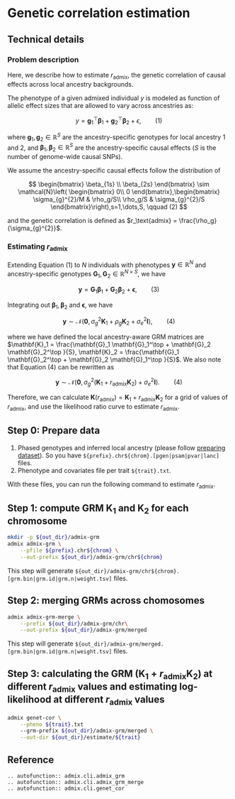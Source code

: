 # Genetic correlation estimation

## Technical details
### Problem description
Here, we describe how to estimate $r_\text{admix}$, the genetic correlation of causal effects across local ancestry backgrounds. 

The phenotype of a given admixed individual $y$ is modeled as function of allelic effect sizes that are allowed to vary across ancestries as:

$$
y = \mathbf{g}_1^\top \boldsymbol{\beta}_1 + \mathbf{g}_2^\top \boldsymbol{\beta}_2 + \epsilon, \qquad (1)
$$

where $\mathbf{g}_1, \mathbf{g}_2 \in \mathbb{R}^S$ are the ancestry-specific genotypes for local ancestry 1 and 2, and $\boldsymbol{\beta}_1, \boldsymbol{\beta}_2 \in \mathbb{R}^S$ are the ancestry-specific causal effects ($S$ is the number of genome-wide causal SNPs).

We assume the ancestry-specific causal effects follow the distribution of

$$
\begin{bmatrix} 
\beta_{1s} \\
\beta_{2s}
\end{bmatrix}
\sim \mathcal{N}\left(
\begin{bmatrix}
0\\
0
\end{bmatrix},\begin{bmatrix}
\sigma_{g}^{2}/M & \rho_g/S\\
\rho_g/S & \sigma_{g}^{2}/S
\end{bmatrix}\right),s=1,\dots,S, \qquad (2)
$$

and the genetic correlation is defined as $r_\text{admix} = \frac{\rho_g}{\sigma_{g}^{2}}$.

### Estimating $r_\text{admix}$

Extending Equation (1) to $N$ individuals with phenotypes $\mathbf{y} \in \mathbb{R}^N$ and ancestry-specific genotypes $\mathbf{G}_1, \mathbf{G}_2 \in \mathbb{R}^{N \times S}$, we have

$$
\mathbf{y} = \mathbf{G}_1 \boldsymbol{\beta}_1 + \mathbf{G}_2 \boldsymbol{\beta}_2 + \boldsymbol{\epsilon}, \qquad (3)
$$

Integrating out $\boldsymbol{\beta}_1, \boldsymbol{\beta}_2$ and $\boldsymbol{\epsilon}$, we have

$$
\mathbf{y} \sim \mathcal{N}\left(
\mathbf{0}, \sigma_g^2 \mathbf{K}_1 + \rho_g \mathbf{K}_2 + \sigma_e^2 \mathbf{I} \right), \qquad (4)
$$

where we have defined the local ancestry-aware GRM matrices are $\mathbf{K}_1 = \frac{\mathbf{G}_1 \mathbf{G}_1^\top + \mathbf{G}_2 \mathbf{G}_2^\top }{S}, \mathbf{K}_2 = \frac{\mathbf{G}_1 \mathbf{G}_2^\top + \mathbf{G}_2 \mathbf{G}_1^\top }{S}$. We also note that Equation (4) can be rewritten as

$$
\mathbf{y} \sim \mathcal{N}\left(
\mathbf{0}, \sigma_g^2 (\mathbf{K}_1 + r_\text{admix} \mathbf{K}_2) + \sigma_e^2 \mathbf{I} \right). \qquad (4)
$$

Therefore, we can calculate $\mathbf{K}(r_\text{admix}) = \mathbf{K}_1 + r_\text{admix} \mathbf{K}_2$ for a grid of values of $r_\text{admix}$, and use the likelihood ratio curve to estimate $r_\text{admix}$.

## Step 0: Prepare data
1. Phased genotypes and inferred local ancestry (please follow [preparing dataset](../prepare-dataset.md)). So you have `${prefix}.chr${chrom}.[pgen|psam|pvar|lanc]` files.
2. Phenotype and covariates file per trait `${trait}.txt`.

With these files, you can run the following command to estimate $r_\text{admix}$.
## Step 1: compute GRM $\mathbf{K}_1$ and $\mathbf{K}_2$ for each chromosome

```bash
mkdir -p ${out_dir}/admix-grm
admix admix-grm \
    --pfile ${prefix}.chr${chrom} \
    --out-prefix ${out_dir}/admix-grm/chr${chrom}
```
This step will generate `${out_dir}/admix-grm/chr${chrom}.[grm.bin|grm.id|grm.n|weight.tsv]` files.

## Step 2: merging GRMs across chomosomes

```bash
admix admix-grm-merge \
    --prefix ${out_dir}/admix-grm/chr\
    --out-prefix ${out_dir}/admix-grm/merged
```
This step will generate `${out_dir}/admix-grm/merged.[grm.bin|grm.id|grm.n|weight.tsv]` files.

## Step 3: calculating the GRM ($\mathbf{K}_1 + r_\text{admix} \mathbf{K}_2)$ at different $r_\text{admix}$ values and estimating log-likelihood at different $r_\text{admix}$ values

```bash
admix genet-cor \
    --pheno ${trait}.txt
    --grm-prefix ${out_dir}/admix-grm/merged \
    --out-dir ${out_dir}/estimate/${trait}
```

## Reference

```{eval-rst}
.. autofunction:: admix.cli.admix_grm
.. autofunction:: admix.cli.admix_grm_merge
.. autofunction:: admix.cli.genet_cor
```
